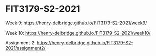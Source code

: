 # FIT3179-S2-2021

Week 9: https://henry-delbridge.github.io/FIT3179-S2-2021/week9/

Week 10: https://henry-delbridge.github.io/FIT3179-S2-2021/week10/

Assignment 2: https://henry-delbridge.github.io/FIT3179-S2-2021/assignment2/

